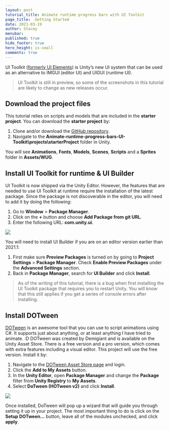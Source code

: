 ```yaml
---
layout: post
tutorial_title: Animate runtime progress bars with UI Toolkit
page_title:  Getting Started
date: 2021-03-19
author: Stacey
menubar: 
published: true
hide_footer: true
hero_height: is-small
comments: true
---
```

UI Toolkit ([formerly UI Elements](https://forum.unity.com/threads/renaming-uielements-to-ui-toolkit.854245/)) is Unity’s new UI system that can be used as an alternative to IMGUI (editor UI) and UIGUI (runtime UI). 

> UI Toolkit is still in preview, so some of the screenshots in this tutorial are likely to change as new releases occur.

## Download the project files
This tutorial relies on scripts and models that are included in the **starter project**. You can download the **starter project** by:

1. Clone and/or download the [GitHub repository](https://github.com/Yecats/GameDevTutorials). 
2. Navigate to the **Animate-runtime-progress-bars-UI-Toolkit\projects\starterProject** folder in Unity. 

You will see **Animations**, **Fonts**, **Models**, **Scenes**, **Scripts** and a **Sprites** folder in **Assets/WUG**. 

## Install UI Toolkit for runtime & UI Builder
UI Toolkit is now shipped via the Unity Editor. However, the features that are needed to use UI Toolkit at runtime require the installation of the latest package. Since the package is not discoverable in the editor, you will need to add it by doing the following:

1.	Go to **Window** > **Package Manager**.
2.	Click on the **+** button and choose **Add Package from git URL**.
3.	Enter the following URL: **com.unity.ui**.

![]({{page.dir}}/images/1-gs-packagemanager.gif)

You will need to install UI Builder if you are on an editor version earlier than 2021.1:

1.	First make sure **Preview Packages** is turned on by going to **Project Settings** > **Package Manager**. Check **Enable Preview Packages** under the **Advanced Settings** section.
2.	Back in **Package Manager**, search for **UI Builder** and click **Install**.

> As of the writing of this tutorial, there is a bug when first installing the UI Toolkit package that requires you to restart Unity. You will know that this still applies if you get a series of console errors after installing.

## Install DOTween
[DOTween](http://dotween.demigiant.com/) is an awesome tool that you can use to script animations using C#. It supports just about anything, or at least anything I have tried to animate. :D DOTween was created by Demigiant and is available on the Unity Asset Store. There is a free version and a pro version, which comes with extra features including a visual editor. This project will use the free version. Install it by:

1.	Navigate to the [DOTween Asset Store page](https://assetstore.unity.com/packages/tools/animation/dotween-hotween-v2-27676) and login.
2.	Click the **Add to My Assets** button. 
3.	In the **Unity Editor**, open **Package Manager** and change the **Package** filter from **Unity Registry** to **My Assets**.
4.	Select **DoTween (HOTween v2)** and click **Install**.

![]({{page.dir}}/images/pt1-store.gif)

Once installed, DoTween will pop up a wizard that will guide you through setting it up in your project. The most important thing to do is click on the **Setup DOTween…** button, leave all of the modules unchecked, and click **apply**. 

